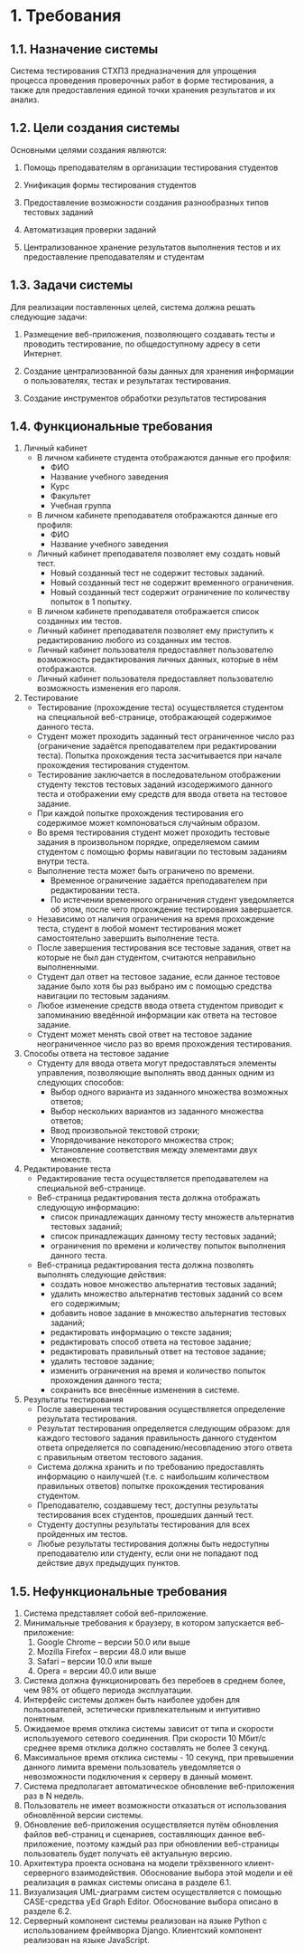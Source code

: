 # 1. Требования


## 1.1. Назначение системы

Система тестирования СТХПЗ предназначения для упрощения процесса
проведения проверочных работ в форме тестирования, а также для
предоставления единой точки хранения результатов и их анализ.

## 1.2. Цели создания системы


Основными целями создания являются:

1.  Помощь преподавателям в организации тестирования студентов

2.  Унификация формы тестирования студентов

3.  Предоставление возможности создания разнообразных типов тестовых заданий

4.  Автоматизация проверки заданий

5.  Централизованное хранение результатов выполнения тестов и их предоставление преподавателям и студентам

## 1.3. Задачи системы

Для реализации поставленных целей, система должна решать следующие
задачи:

1. Размещение веб-приложения, позволяющего создавать тесты и проводить тестирование, по общедоступному адресу в сети Интернет.

2. Создание централизованной базы данных для хранения информации о пользователях, тестах и результатах тестирования.

3. Создание инструментов обработки результатов тестирования


## 1.4. Функциональные требования

1.  Личный кабинет
    - В личном кабинете студента отображаются данные его профиля:
        + ФИО
        + Название учебного заведения
        + Курс
        + Факультет
        + Учебная группа
    - В личном кабинете преподавателя отображаются данные его профиля:
        + ФИО
        + Название учебного заведения
    - Личный кабинет преподавателя позволяет ему создать новый тест.
        + Новый созданный тест не содержит тестовых заданий.
        + Новый созданный тест не содержит временного ограничения.
        + Новый созданный тест содержит ограничение по количеству попыток в 1 попытку.
    - В личном кабинете преподавателя отображается список созданных им тестов.
    - Личный кабинет преподавателя позволяет ему приступить к редактированию любого из созданных им тестов.
    - Личный кабинет пользователя предоставляет пользователю возможность редактирования личных данных, которые в нём отображаются.
    - Личный кабинет пользователя предоставляет пользователю возможность изменения его пароля.
2.  Тестирование
    - Тестирование (прохождение теста) осуществляется студентом на специальной веб-странице, отображающей содержимое данного теста.
    - Студент может проходить заданный тест ограниченное число раз (ограничение задаётся преподавателем при редактировании теста). Попытка прохождения теста засчитывается при начале прохождения тестирования студентом.
    - Тестирование заключается в последовательном отображении студенту текстов тестовых заданий изсодержимого данного теста и отображении ему средств для ввода ответа на тестовое задание.
    - При каждой попытке прохождения тестирования его содержимое может компоноваться случайным образом.
    - Во время тестирования студент может проходить тестовые задания в произвольном порядке, определяемом самим студентом с помощью формы навигации по тестовым заданиям внутри теста.
    - Выполнение теста может быть ограничено по времени.
        + Временное ограничение задаётся преподавателем при редактировании теста.
        + По истечении временного ограничения студент уведомляется об этом, после чего прохождение тестирования завершается.
    - Независимо от наличия ограничения на время прохождение теста, студент в любой момент тестирования может самостоятельно завершить выполнение теста.
    - После завершения тестирования все тестовые задания, ответ на которые не был дан студентом, считаются неправильно выполненными.
    - Студент дал ответ на тестовое задание, если данное тестовое задание было хотя бы раз выбрано им с помощью средства навигации по тестовым заданиям.
    - Любое изменение средств ввода ответа студентом приводит к запоминанию введённой информации как ответа на тестовое задание.
    - Студент может менять свой ответ на тестовое задание неограниченное число раз во время прохождения тестирования.
3. Способы ответа на тестовое задание
    - Студенту для ввода ответа могут предоставляться элементы управления, позволяющие выполнять ввод данных одним из следующих способов:
        + Выбор одного варианта из заданного множества возможных ответов;
        + Выбор нескольких вариантов из заданного множества ответов;
        + Ввод произвольной текстовой строки;
        + Упорядочивание некоторого множества строк;
        + Установление соответствия между элементами двух множеств.
4.  Редактирование теста
    - Редактирование теста осуществляется преподавателем на специальной веб-странице.
    - Веб-страница редактирования теста должна отображать следующую информацию:
        + список принадлежащих данному тесту множеств альтернатив тестовых заданий;
        + список принадлежащих данному тесту тестовых заданий;
        + ограничения по времени и количеству попыток выполнения данного теста.
    - Веб-страница редактирования теста должна позволять выполнять следующие действия:
        + создать новое множество альтернатив тестовых заданий;
        + удалить множество альтернатив тестовых заданий со всем его содержимым;
        + добавить новое задание в множество альтернатив тестовых заданий;
        + редактировать информацию о тексте задания;
        + редактировать способ ответа на тестовое задание;
        + редактировать правильный ответ на тестовое задание;
        + удалить тестовое задание;
        + изменить ограничения на время и количество попыток прохождения данного теста;
        + сохранить все внесённые изменения в системе.
5.  Результаты тестирования
    - После завершения тестирования осуществляется определение результата тестирования.
    - Результат тестирования определяется следующим образом: для каждого тестового задания правильность данного студентом ответа определяется по совпадению/несовпадению этого ответа с правильным ответом тестового задания.
    - Система должна хранить и по требованию предоставлять информацию о наилучшей (т.е. с наибольшим количеством правильных ответов) попытке прохождения тестирования студентом.
    - Преподавателю, создавшему тест, доступны результаты тестирования всех студентов, прошедших данный тест.
    - Студенту доступны результаты тестирования для всех пройденных им тестов.
    - Любые результаты тестирования должны быть недоступны преподавателю или студенту, если они не попадают под действие двух предыдущих пунктов.

## 1.5. Нефункциональные требования

1.  Система представляет собой веб-приложение.
2.  Минимальные требования к браузеру, в котором запускается
    веб-приложение:
    1.  Google Chrome – версии 50.0 или выше
    2.  Mozilla Firefox – версии 48.0 или выше
    3.  Safari – версии 10.0 или выше
    4.  Opera = версии 40.0 или выше
3.  Система должна функционировать без перебоев в среднем более, чем 98% от общего периода эксплуатации.
4.  Интерфейс системы должен быть наиболее удобен для пользователей, эстетически привлекательным и интуитивно понятным.
5.  Ожидаемое время отклика системы зависит от типа и скорости используемого сетевого соединения. При скорости 10 Мбит/с среднее время отклика должно составлять не более 3 секунд.
6.  Максимальное время отклика системы - 10 секунд, при превышении данного лимита времени пользователь уведомляется о невозможности подключения к серверу в данный момент.
7.  Система предполагает автоматическое обновление веб-приложения раз в N недель.
   1. Пользователь не имеет возможности отказаться от использования обновлённой версии системы.
   2. Обновление веб-приложения осуществляется путём обновления файлов веб-страниц и сценариев, составляющих данное веб-приложение, поэтому каждый раз при обновлении веб-страницы пользователь будет получать её актуальную версию.
8.  Архитектура проекта основана на модели трёхзвенного клиент-серверного взаимодействия. Обоснование выбора этой модели и её реализация в рамках системы описана в разделе 6.1.
9.  Визуализация UML-диаграмм систем осуществляется с помощью CASE-средства yEd Graph Editor. Обоснование выбора описано в разделе 6.2.
10. Серверный компонент системы реализован на языке Python с использованием фреймворка Django. Клиентский компонент реализован на языке JavaScript.